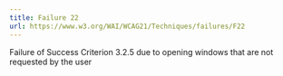 ```yaml
---
title: Failure 22
url: https://www.w3.org/WAI/WCAG21/Techniques/failures/F22
---
```

Failure of Success Criterion 3.2.5 due to opening windows that are not requested by the user
